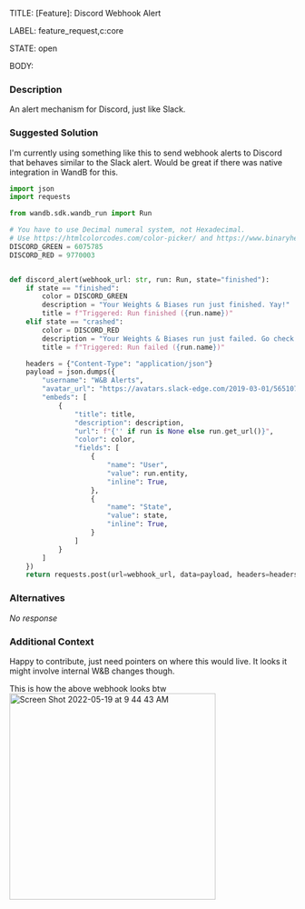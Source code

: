 TITLE:
[Feature]: Discord Webhook Alert

LABEL:
feature_request,c:core

STATE:
open

BODY:
### Description

An alert mechanism for Discord, just like Slack.

### Suggested Solution

I'm currently using something like this to send webhook alerts to Discord that behaves similar to the Slack alert.
Would be great if there was native integration in WandB for this.

```py
import json
import requests

from wandb.sdk.wandb_run import Run

# You have to use Decimal numeral system, not Hexadecimal.
# Use https://htmlcolorcodes.com/color-picker/ and https://www.binaryhexconverter.com/hex-to-decimal-converter
DISCORD_GREEN = 6075785
DISCORD_RED = 9770003


def discord_alert(webhook_url: str, run: Run, state="finished"):
    if state == "finished":
        color = DISCORD_GREEN
        description = "Your Weights & Biases run just finished. Yay!"
        title = f"Triggered: Run finished ({run.name})"
    elif state == "crashed":
        color = DISCORD_RED
        description = "Your Weights & Biases run just failed. Go check it out."
        title = f"Triggered: Run failed ({run.name})"

    headers = {"Content-Type": "application/json"}
    payload = json.dumps({
        "username": "W&B Alerts",
        "avatar_url": "https://avatars.slack-edge.com/2019-03-01/565107977331_b7799dfcbcd352259517_512.png",
        "embeds": [
            {
                "title": title,
                "description": description,
                "url": f"{'' if run is None else run.get_url()}",
                "color": color,
                "fields": [
                    {
                        "name": "User",
                        "value": run.entity,
                        "inline": True,
                    },
                    {
                        "name": "State",
                        "value": state,
                        "inline": True,
                    }
                ]
            }
        ]
    })
    return requests.post(url=webhook_url, data=payload, headers=headers)
```

### Alternatives

_No response_

### Additional Context

Happy to contribute, just need pointers on where this would live.
It looks it might involve internal W&B changes though.

This is how the above webhook looks btw 
<img width="363" alt="Screen Shot 2022-05-19 at 9 44 43 AM" src="https://user-images.githubusercontent.com/16828657/169308203-7091741d-c6a9-4064-b208-aa89a28b564f.png">

